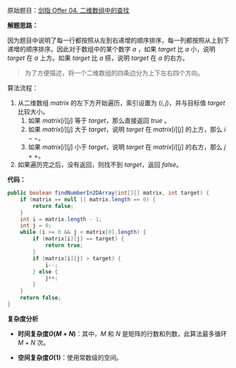 原始题目：[剑指 Offer 04. 二维数组中的查找](https://leetcode-cn.com/problems/er-wei-shu-zu-zhong-de-cha-zhao-lcof/)

**解题思路：**

因为题目中说明了每一行都按照从左到右递增的顺序排序，每一列都按照从上到下递增的顺序排序。因此对于数组中的某个数字 $a$ ，如果 $target$ 比  $a$ 小，说明 $target$ 在 $a$ 上方。如果 $target$ 比 $a$ 搭，说明 $target$ 在 $a$ 的右方。

> 为了方便描述，将一个二维数组的四条边分为上下左右四个方向。

 算法流程：

1. 从二维数组  $matrix$ 的左下方开始遍历，索引设置为 $(i, j)$，并与目标值 $target$ 比较大小。
   1. 如果 $matrix[i][j]$ 等于 $target$，那么直接返回 $true$ 。
   2. 如果 $matrix[i][j]$ 大于 $target$，说明 $target$ 在 $matrix[i][j]$ 的上方，那么 $i--$。
   3. 如果 $matrix[i][j]$ 小于 $target$，说明 $target$ 在 $matrix[i][j]$ 的右方，那么 $j++$。
2. 如果遍历完之后，没有返回，则找不到 $target$，返回 $false$。

**代码：**

```java
public boolean findNumberIn2DArray(int[][] matrix, int target) {
    if (matrix == null || matrix.length == 0) {
        return false;
    }
    int i = matrix.length - 1;
    int j = 0;
    while (i >= 0 && j < matrix[0].length) {
        if (matrix[i][j] == target) {
            return true;
        }
        if (matrix[i][j] > target) {
            i--;
        } else {
            j++;
        }
    }
    return false;
}
```

**复杂度分析**

- **时间复杂度$O(M+N)$**：其中，$M$ 和 $N$ 是矩阵的行数和列数，此算法最多循环 $M + N$ 次。

- **空间复杂度$O(1)$**：使用常数级的空间。
